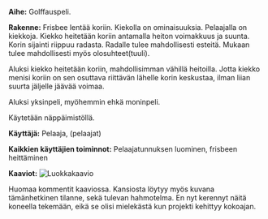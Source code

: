 **Aihe:** Golffauspeli. 

**Rakenne:** Frisbee lentää koriin.
Kiekolla on ominaisuuksia. Pelaajalla on kiekkoja. Kiekko heitetään koriin antamalla heiton voimakkuus ja suunta. Korin sijainti riippuu radasta. Radalle tulee mahdollisesti esteitä. Mukaan tulee mahdollisesti myös olosuhteet(tuuli).

Aluksi kiekko heitetään koriin, mahdollisimman vähillä heitoilla. Jotta kiekko menisi koriin on sen osuttava riittävän lähelle korin keskustaa, ilman liian suurta jäljelle jäävää voimaa.

Aluksi yksinpeli, myöhemmin ehkä moninpeli.

Käytetään näppäimistöllä.

**Käyttäjä:** Pelaaja, (pelaajat)

**Kaikkien käyttäjien toiminnot:** Pelaajatunnuksen luominen, frisbeen heittäminen

**Kaaviot:** ![Luokkakaavio](Kaaviot/luokkakaavio.png)

Huomaa kommentit kaaviossa. Kansiosta löytyy myös kuvana tämänhetkinen tilanne, sekä tulevan hahmotelma. En nyt kerennyt näitä koneella tekemään, eikä se olisi mielekästä kun projekti kehittyy kokoajan.
